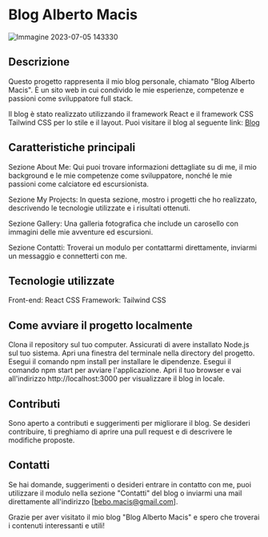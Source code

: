 # Blog Alberto Macis
![Immagine 2023-07-05 143330](https://github.com/bebob94/personal_blog/assets/119256128/62bf5193-f192-4ef0-ae3b-965097b8f74c)


## Descrizione
Questo progetto rappresenta il mio blog personale, chiamato "Blog Alberto Macis".
È un sito web in cui condivido le mie esperienze, competenze e passioni come sviluppatore full stack.

Il blog è stato realizzato utilizzando il framework React e il framework CSS Tailwind CSS per lo stile e il layout.
Puoi visitare il blog al seguente link: [Blog](https://alberto-macis.vercel.app/)

## Caratteristiche principali
Sezione About Me: Qui puoi trovare informazioni dettagliate su di me, il mio background e le mie competenze come sviluppatore, nonché le mie passioni come calciatore ed escursionista.

Sezione My Projects: In questa sezione, mostro i progetti che ho realizzato, descrivendo le tecnologie utilizzate e i risultati ottenuti.

Sezione Gallery: Una galleria fotografica che include un carosello con immagini delle mie avventure ed escursioni.

Sezione Contatti: Troverai un modulo per contattarmi direttamente, inviarmi un messaggio e connetterti con me.

## Tecnologie utilizzate
Front-end: React
CSS Framework: Tailwind CSS

## Come avviare il progetto localmente
Clona il repository sul tuo computer.
Assicurati di avere installato Node.js sul tuo sistema.
Apri una finestra del terminale nella directory del progetto.
Esegui il comando npm install per installare le dipendenze.
Esegui il comando npm start per avviare l'applicazione.
Apri il tuo browser e vai all'indirizzo http://localhost:3000 per visualizzare il blog in locale.

## Contributi
Sono aperto a contributi e suggerimenti per migliorare il blog. Se desideri contribuire, ti preghiamo di aprire una pull request e di descrivere le modifiche proposte.

## Contatti
Se hai domande, suggerimenti o desideri entrare in contatto con me, puoi utilizzare il modulo nella sezione "Contatti" del blog o inviarmi una mail direttamente all'indirizzo [bebo.macis@gmail.com].

Grazie per aver visitato il mio blog "Blog Alberto Macis" e spero che troverai i contenuti interessanti e utili!

